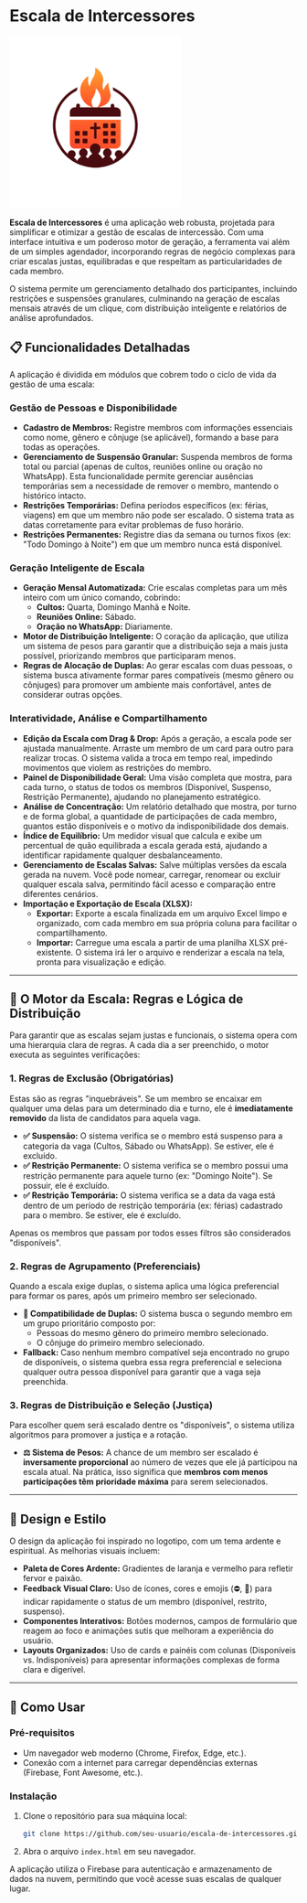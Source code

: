 # Escala de Intercessores

![Logotipo Escala de Intercessores](image/logo.png)

**Escala de Intercessores** é uma aplicação web robusta, projetada para simplificar e otimizar a gestão de escalas de intercessão. Com uma interface intuitiva e um poderoso motor de geração, a ferramenta vai além de um simples agendador, incorporando regras de negócio complexas para criar escalas justas, equilibradas e que respeitam as particularidades de cada membro.

O sistema permite um gerenciamento detalhado dos participantes, incluindo restrições e suspensões granulares, culminando na geração de escalas mensais através de um clique, com distribuição inteligente e relatórios de análise aprofundados.

## 📋 Funcionalidades Detalhadas

A aplicação é dividida em módulos que cobrem todo o ciclo de vida da gestão de uma escala:

### Gestão de Pessoas e Disponibilidade
- **Cadastro de Membros:** Registre membros com informações essenciais como nome, gênero e cônjuge (se aplicável), formando a base para todas as operações.
- **Gerenciamento de Suspensão Granular:** Suspenda membros de forma total ou parcial (apenas de cultos, reuniões online ou oração no WhatsApp). Esta funcionalidade permite gerenciar ausências temporárias sem a necessidade de remover o membro, mantendo o histórico intacto.
- **Restrições Temporárias:** Defina períodos específicos (ex: férias, viagens) em que um membro não pode ser escalado. O sistema trata as datas corretamente para evitar problemas de fuso horário.
- **Restrições Permanentes:** Registre dias da semana ou turnos fixos (ex: "Todo Domingo à Noite") em que um membro nunca está disponível.

### Geração Inteligente de Escala
- **Geração Mensal Automatizada:** Crie escalas completas para um mês inteiro com um único comando, cobrindo:
  - **Cultos:** Quarta, Domingo Manhã e Noite.
  - **Reuniões Online:** Sábado.
  - **Oração no WhatsApp:** Diariamente.
- **Motor de Distribuição Inteligente:** O coração da aplicação, que utiliza um sistema de pesos para garantir que a distribuição seja a mais justa possível, priorizando membros que participaram menos.
- **Regras de Alocação de Duplas:** Ao gerar escalas com duas pessoas, o sistema busca ativamente formar pares compatíveis (mesmo gênero ou cônjuges) para promover um ambiente mais confortável, antes de considerar outras opções.

### Interatividade, Análise e Compartilhamento
- **Edição da Escala com Drag & Drop:** Após a geração, a escala pode ser ajustada manualmente. Arraste um membro de um card para outro para realizar trocas. O sistema valida a troca em tempo real, impedindo movimentos que violem as restrições do membro.
- **Painel de Disponibilidade Geral:** Uma visão completa que mostra, para cada turno, o status de todos os membros (Disponível, Suspenso, Restrição Permanente), ajudando no planejamento estratégico.
- **Análise de Concentração:** Um relatório detalhado que mostra, por turno e de forma global, a quantidade de participações de cada membro, quantos estão disponíveis e o motivo da indisponibilidade dos demais.
- **Índice de Equilíbrio:** Um medidor visual que calcula e exibe um percentual de quão equilibrada a escala gerada está, ajudando a identificar rapidamente qualquer desbalanceamento.
- **Gerenciamento de Escalas Salvas:** Salve múltiplas versões da escala gerada na nuvem. Você pode nomear, carregar, renomear ou excluir qualquer escala salva, permitindo fácil acesso e comparação entre diferentes cenários.
- **Importação e Exportação de Escala (XLSX):**
  - **Exportar:** Exporte a escala finalizada em um arquivo Excel limpo e organizado, com cada membro em sua própria coluna para facilitar o compartilhamento.
  - **Importar:** Carregue uma escala a partir de uma planilha XLSX pré-existente. O sistema irá ler o arquivo e renderizar a escala na tela, pronta para visualização e edição.

---

## 🧠 O Motor da Escala: Regras e Lógica de Distribuição

Para garantir que as escalas sejam justas e funcionais, o sistema opera com uma hierarquia clara de regras. A cada dia a ser preenchido, o motor executa as seguintes verificações:

### 1. Regras de Exclusão (Obrigatórias)
Estas são as regras "inquebráveis". Se um membro se encaixar em qualquer uma delas para um determinado dia e turno, ele é **imediatamente removido** da lista de candidatos para aquela vaga.

- **✅ Suspensão:** O sistema verifica se o membro está suspenso para a categoria da vaga (Cultos, Sábado ou WhatsApp). Se estiver, ele é excluído.
- **✅ Restrição Permanente:** O sistema verifica se o membro possui uma restrição permanente para aquele turno (ex: "Domingo Noite"). Se possuir, ele é excluído.
- **✅ Restrição Temporária:** O sistema verifica se a data da vaga está dentro de um período de restrição temporária (ex: férias) cadastrado para o membro. Se estiver, ele é excluído.

Apenas os membros que passam por todos esses filtros são considerados "disponíveis".

### 2. Regras de Agrupamento (Preferenciais)
Quando a escala exige duplas, o sistema aplica uma lógica preferencial para formar os pares, após um primeiro membro ser selecionado.

- **🤝 Compatibilidade de Duplas:** O sistema busca o segundo membro em um grupo prioritário composto por:
  - Pessoas do mesmo gênero do primeiro membro selecionado.
  - O cônjuge do primeiro membro selecionado.
- **Fallback:** Caso nenhum membro compatível seja encontrado no grupo de disponíveis, o sistema quebra essa regra preferencial e seleciona qualquer outra pessoa disponível para garantir que a vaga seja preenchida.

### 3. Regras de Distribuição e Seleção (Justiça)
Para escolher quem será escalado dentre os "disponíveis", o sistema utiliza algoritmos para promover a justiça e a rotação.

- **⚖️ Sistema de Pesos:** A chance de um membro ser escalado é **inversamente proporcional** ao número de vezes que ele já participou na escala atual. Na prática, isso significa que **membros com menos participações têm prioridade máxima** para serem selecionados.

---

## 🎨 Design e Estilo
O design da aplicação foi inspirado no logotipo, com um tema ardente e espiritual. As melhorias visuais incluem:
- **Paleta de Cores Ardente:** Gradientes de laranja e vermelho para refletir fervor e paixão.
- **Feedback Visual Claro:** Uso de ícones, cores e emojis (⛔, 🚫) para indicar rapidamente o status de um membro (disponível, restrito, suspenso).
- **Componentes Interativos:** Botões modernos, campos de formulário que reagem ao foco e animações sutis que melhoram a experiência do usuário.
- **Layouts Organizados:** Uso de cards e painéis com colunas (Disponíveis vs. Indisponíveis) para apresentar informações complexas de forma clara e digerível.

---

## 🚀 Como Usar

### Pré-requisitos
- Um navegador web moderno (Chrome, Firefox, Edge, etc.).
- Conexão com a internet para carregar dependências externas (Firebase, Font Awesome, etc.).

### Instalação
1.  Clone o repositório para sua máquina local:
    ```bash
    git clone https://github.com/seu-usuario/escala-de-intercessores.git
    ```
2.  Abra o arquivo `index.html` em seu navegador.

A aplicação utiliza o Firebase para autenticação e armazenamento de dados na nuvem, permitindo que você acesse suas escalas de qualquer lugar.
